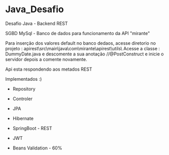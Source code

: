 # Java_Desafio
Desafio Java - Backend REST 

SGBD MySql - Banco de dados para funcionamento da API "mirante" 

Para inserção dos valores default no banco dedaos, acesse diretorio no projeto :
apirest\src\main\java\com\mirante\apirest\utils\ 
Acesse a classe : DummyDate.java e descomente a sua anotação //@PostConstruct e inicie o servidor depois a comente novamente.

Api esta respondendo aos metados REST

Implementados :)
 
- Repository
 - Controler
 - JPA
 - Hibernate 
 - SpringBoot - REST
 - JWT
 
 
 - Beans Validation - 60%

